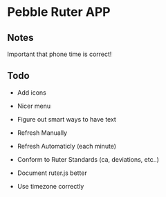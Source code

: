 # Pebble Ruter APP

## Notes
Important that phone time is correct!

## Todo
* Add icons
* Nicer menu

* Figure out smart ways to have text

* Refresh Manually
* Refresh Automaticly (each minute)

* Conform to Ruter Standards (ca, deviations, etc..)

* Document ruter.js better

* Use timezone correctly